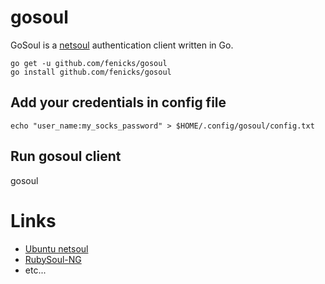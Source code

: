 # gosoul

GoSoul is a [netsoul](http://code.google.com/p/rubysoul-ng/wiki/NetSoul) authentication client written in Go.

    go get -u github.com/fenicks/gosoul
    go install github.com/fenicks/gosoul

## Add your credentials in config file

    echo "user_name:my_socks_password" > $HOME/.config/gosoul/config.txt

## Run gosoul client

   gosoul

# Links
 *   [Ubuntu netsoul](http://doc.ubuntu-fr.org/netsoul)
 *   [RubySoul-NG](http://code.google.com/p/rubysoul-ng/)
 *   etc...
